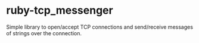 # ruby-tcp_messenger
Simple library to open/accept TCP connections and send/receive messages of strings over the connection.
